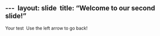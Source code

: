 ---  
layout: slide  
title: “Welcome to our second slide!”
---
Your test  
Use the left arrow to go back! 
